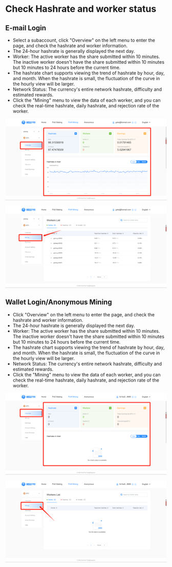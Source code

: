 # Check Hashrate and worker status

## E-mail Login

* Select a subaccount, click "Overview" on the left menu to enter the page, and check the hashrate and worker information.&#x20;
* The 24-hour hashrate is generally displayed the next day.&#x20;
* Worker: The active worker has the share submitted within 10 minutes. The inactive worker doesn't have the share submitted within 10 minutes but 10 minutes to 24 hours before the current time.&#x20;
* The hashrate chart supports viewing the trend of hashrate by hour, day, and month. When the hashrate is small, the fluctuation of the curve in the hourly view will be larger.&#x20;
* Network Status: The currency's entire network hashrate, difficulty and estimated rewards.&#x20;
* Click the "Mining" menu to view the data of each worker, and you can check the real-time hashrate, daily hashrate, and rejection rate of the worker.

![](<../../.gitbook/assets/image (14).png>)

![](<../../.gitbook/assets/image (24).png>)

## Wallet Login/Anonymous Mining

* Click "Overview" on the left menu to enter the page, and check the hashrate and worker information.&#x20;
* The 24-hour hashrate is generally displayed the next day.&#x20;
* Worker: The active worker has the share submitted within 10 minutes. The inactive worker doesn't have the share submitted within 10 minutes but 10 minutes to 24 hours before the current time.&#x20;
* The hashrate chart supports viewing the trend of hashrate by hour, day, and month. When the hashrate is small, the fluctuation of the curve in the hourly view will be larger.&#x20;
* Network Status: The currency's entire network hashrate, difficulty and estimated rewards.&#x20;
* Click the "Mining" menu to view the data of each worker, and you can check the real-time hashrate, daily hashrate, and rejection rate of the worker.

![](<../../.gitbook/assets/image (15).png>)

![](<../../.gitbook/assets/image (25).png>)
